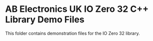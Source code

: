 AB Electronics UK IO Zero 32 C++ Library Demo Files
=====

This folder contains demonstration files for the IO Zero 32 library.